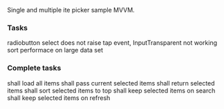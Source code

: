 ﻿
Single and multiple ite picker sample MVVM.

### Tasks
radiobutton select does not raise tap event, InputTransparent not working
sort performace on large data set


### Complete tasks
shall load all items
shall pass current selected items
shall return selected items
shall sort selected items to top
shall keep selected items on search
shall keep selected items on refresh